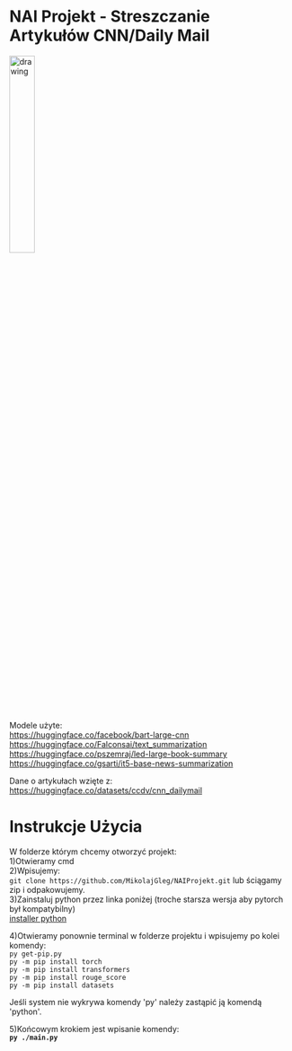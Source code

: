 # NAI Projekt - Streszczanie Artykułów CNN/Daily Mail
<img src="[drawing.jpg](https://obgyn-media.coloradowomenshealth.com/daily-mail-square-logo.png)" alt="drawing" width="30%"/>


Modele użyte:  
https://huggingface.co/facebook/bart-large-cnn  
https://huggingface.co/Falconsai/text_summarization  
https://huggingface.co/pszemraj/led-large-book-summary  
https://huggingface.co/gsarti/it5-base-news-summarization  

Dane o artykułach wzięte z:  
https://huggingface.co/datasets/ccdv/cnn_dailymail

# Instrukcje Użycia  
W folderze którym chcemy otworzyć projekt:  
1)Otwieramy cmd  
2)Wpisujemy:  
`git clone https://github.com/MikolajGleg/NAIProjekt.git` lub ściągamy zip i odpakowujemy.  
3)Zainstaluj python przez linka poniżej (troche starsza wersja aby pytorch był kompatybilny)  
[installer python ](https://www.python.org/downloads/release/python-3100/  )  

4)Otwieramy ponownie terminal w folderze projektu i wpisujemy po kolei komendy:  
`py get-pip.py`  
`py -m pip install torch`  
`py -m pip install transformers`   
`py -m pip install rouge_score`   
`py -m pip install datasets`   

Jeśli system nie wykrywa komendy 'py' należy zastąpić ją komendą 'python'.  

5)Końcowym krokiem jest wpisanie komendy:  
**`py ./main.py`**  

